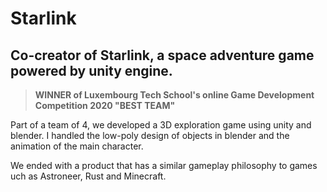 # Starlink

## Co-creator of Starlink, a space adventure game powered by unity engine.

>**WINNER of Luxembourg Tech School's online Game Development Competition 2020 "BEST TEAM"**

Part of a team of 4, we developed a 3D exploration game using unity and blender. 
I handled the low-poly design of objects in blender and the animation of the main character.

We ended with a product that has a similar gameplay philosophy to games uch as Astroneer, Rust and Minecraft.
